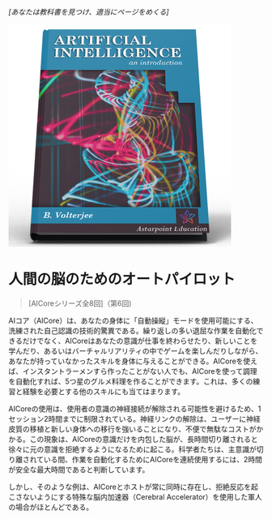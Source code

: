 *[あなたは教科書を見つけ、適当にページをめくる]*

![AI教科書](/resources/lore/textbookAI440.png)
# 人間の脳のためのオートパイロット
> [AICoreシリーズ全8回]（第6回)

AIコア（AICore）は、あなたの身体に「自動操縦」モードを使用可能にする、洗練された自己認識の技術的驚異である。繰り返しの多い退屈な作業を自動化できるだけでなく、AICoreはあなたの意識が仕事を終わらせたり、新しいことを学んだり、あるいはバーチャルリアリティの中でゲームを楽しんだりしながら、あなたが持っていなかったスキルを身体に与えることができる。AICoreを使えば、インスタントラーメンすら作ったことがない人でも、AICoreを使って調理を自動化すれば、5つ星のグルメ料理を作ることができます。これは、多くの練習と経験を必要とする他のスキルにも当てはまります。

AICoreの使用は、使用者の意識の神経接続が解除される可能性を避けるため、1セッション2時間までに制限されている。神経リンクの解除は、ユーザーに神経皮質の移植と新しい身体への移行を強いることになり、不便で無駄なコストがかかる。この現象は、AICoreの意識だけを内包した脳が、長時間切り離されると徐々に元の意識を拒絶するようになるために起こる。科学者たちは、主意識が切り離されている間、作業を自動化するためにAICoreを連続使用するには、2時間が安全な最大時間であると判断しています。

しかし、そのような例は、AICoreとホストが常に同時に存在し、拒絶反応を起こさないようにする特殊な脳内加速器（Cerebral Accelerator）を使用した軍人の場合がほとんどである。
